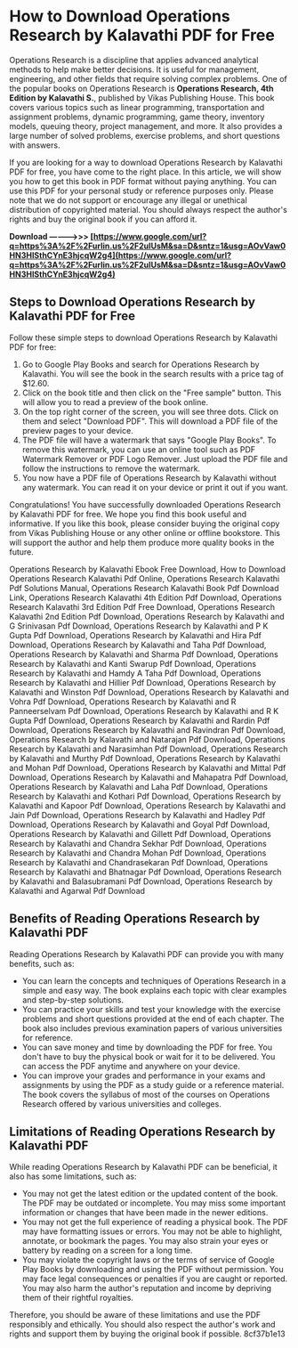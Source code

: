 
 
# How to Download Operations Research by Kalavathi PDF for Free
 
Operations Research is a discipline that applies advanced analytical methods to help make better decisions. It is useful for management, engineering, and other fields that require solving complex problems. One of the popular books on Operations Research is **Operations Research, 4th Edition by Kalavathi S.**, published by Vikas Publishing House. This book covers various topics such as linear programming, transportation and assignment problems, dynamic programming, game theory, inventory models, queuing theory, project management, and more. It also provides a large number of solved problems, exercise problems, and short questions with answers.
 
If you are looking for a way to download Operations Research by Kalavathi PDF for free, you have come to the right place. In this article, we will show you how to get this book in PDF format without paying anything. You can use this PDF for your personal study or reference purposes only. Please note that we do not support or encourage any illegal or unethical distribution of copyrighted material. You should always respect the author's rights and buy the original book if you can afford it.
 
**Download –––––>>> [https://www.google.com/url?q=https%3A%2F%2Furlin.us%2F2uIUsM&sa=D&sntz=1&usg=AOvVaw0HN3HISthCYnE3hjcqW2g4](https://www.google.com/url?q=https%3A%2F%2Furlin.us%2F2uIUsM&sa=D&sntz=1&usg=AOvVaw0HN3HISthCYnE3hjcqW2g4)**


 
## Steps to Download Operations Research by Kalavathi PDF for Free
 
Follow these simple steps to download Operations Research by Kalavathi PDF for free:
 
1. Go to Google Play Books and search for Operations Research by Kalavathi. You will see the book in the search results with a price tag of $12.60.
2. Click on the book title and then click on the "Free sample" button. This will allow you to read a preview of the book online.
3. On the top right corner of the screen, you will see three dots. Click on them and select "Download PDF". This will download a PDF file of the preview pages to your device.
4. The PDF file will have a watermark that says "Google Play Books". To remove this watermark, you can use an online tool such as PDF Watermark Remover or PDF Logo Remover. Just upload the PDF file and follow the instructions to remove the watermark.
5. You now have a PDF file of Operations Research by Kalavathi without any watermark. You can read it on your device or print it out if you want.

Congratulations! You have successfully downloaded Operations Research by Kalavathi PDF for free. We hope you find this book useful and informative. If you like this book, please consider buying the original copy from Vikas Publishing House or any other online or offline bookstore. This will support the author and help them produce more quality books in the future.
 
Operations Research by Kalavathi Ebook Free Download,  How to Download Operations Research Kalavathi Pdf Online,  Operations Research Kalavathi Pdf Solutions Manual,  Operations Research Kalavathi Book Pdf Download Link,  Operations Research Kalavathi 4th Edition Pdf Download,  Operations Research Kalavathi 3rd Edition Pdf Free Download,  Operations Research Kalavathi 2nd Edition Pdf Download,  Operations Research by Kalavathi and G Srinivasan Pdf Download,  Operations Research by Kalavathi and P K Gupta Pdf Download,  Operations Research by Kalavathi and Hira Pdf Download,  Operations Research by Kalavathi and Taha Pdf Download,  Operations Research by Kalavathi and Sharma Pdf Download,  Operations Research by Kalavathi and Kanti Swarup Pdf Download,  Operations Research by Kalavathi and Hamdy A Taha Pdf Download,  Operations Research by Kalavathi and Hillier Pdf Download,  Operations Research by Kalavathi and Winston Pdf Download,  Operations Research by Kalavathi and Vohra Pdf Download,  Operations Research by Kalavathi and R Panneerselvam Pdf Download,  Operations Research by Kalavathi and R K Gupta Pdf Download,  Operations Research by Kalavathi and Rardin Pdf Download,  Operations Research by Kalavathi and Ravindran Pdf Download,  Operations Research by Kalavathi and Natarajan Pdf Download,  Operations Research by Kalavathi and Narasimhan Pdf Download,  Operations Research by Kalavathi and Murthy Pdf Download,  Operations Research by Kalavathi and Mohan Pdf Download,  Operations Research by Kalavathi and Mittal Pdf Download,  Operations Research by Kalavathi and Mahapatra Pdf Download,  Operations Research by Kalavathi and Laha Pdf Download,  Operations Research by Kalavathi and Kothari Pdf Download,  Operations Research by Kalavathi and Kapoor Pdf Download,  Operations Research by Kalavathi and Jain Pdf Download,  Operations Research by Kalavathi and Hadley Pdf Download,  Operations Research by Kalavathi and Goyal Pdf Download,  Operations Research by Kalavathi and Gillett Pdf Download,  Operations Research by Kalavathi and Chandra Sekhar Pdf Download,  Operations Research by Kalavathi and Chandra Mohan Pdf Download,  Operations Research by Kalavathi and Chandrasekaran Pdf Download,  Operations Research by Kalavathi and Bhatnagar Pdf Download,  Operations Research by Kalavathi and Balasubramani Pdf Download,  Operations Research by Kalavathi and Agarwal Pdf Download
  
## Benefits of Reading Operations Research by Kalavathi PDF
 
Reading Operations Research by Kalavathi PDF can provide you with many benefits, such as:

- You can learn the concepts and techniques of Operations Research in a simple and easy way. The book explains each topic with clear examples and step-by-step solutions.
- You can practice your skills and test your knowledge with the exercise problems and short questions provided at the end of each chapter. The book also includes previous examination papers of various universities for reference.
- You can save money and time by downloading the PDF for free. You don't have to buy the physical book or wait for it to be delivered. You can access the PDF anytime and anywhere on your device.
- You can improve your grades and performance in your exams and assignments by using the PDF as a study guide or a reference material. The book covers the syllabus of most of the courses on Operations Research offered by various universities and colleges.

## Limitations of Reading Operations Research by Kalavathi PDF
 
While reading Operations Research by Kalavathi PDF can be beneficial, it also has some limitations, such as:

- You may not get the latest edition or the updated content of the book. The PDF may be outdated or incomplete. You may miss some important information or changes that have been made in the newer editions.
- You may not get the full experience of reading a physical book. The PDF may have formatting issues or errors. You may not be able to highlight, annotate, or bookmark the pages. You may also strain your eyes or battery by reading on a screen for a long time.
- You may violate the copyright laws or the terms of service of Google Play Books by downloading and using the PDF without permission. You may face legal consequences or penalties if you are caught or reported. You may also harm the author's reputation and income by depriving them of their rightful royalties.

Therefore, you should be aware of these limitations and use the PDF responsibly and ethically. You should also respect the author's work and rights and support them by buying the original book if possible.
 8cf37b1e13
 
